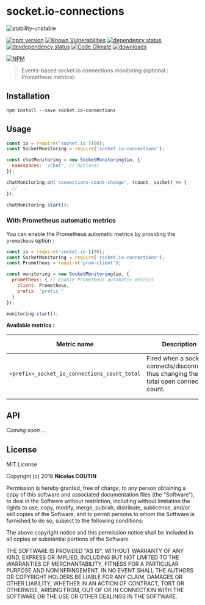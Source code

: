 # socket.io-connections

![stability-unstable](https://img.shields.io/badge/stability-unstable-yellow.svg)

[![npm version][version-badge]][version-url]
[![Known Vulnerabilities][vulnerabilities-badge]][vulnerabilities-url]
[![dependency status][dependency-badge]][dependency-url]
[![devdependency status][devdependency-badge]][devdependency-url]
[![Code Climate][maintainability-badge]][maintainability-url]
[![downloads][downloads-badge]][downloads-url]

[![NPM][npm-stats-badge]][npm-stats-url]

> Events-based socket.io connections monitoring (optional : Prometheus metrics).

## Installation

`npm install --save socket.io-connections`

## Usage

```javascript
const io = require('socket.io')(80);
const SocketMonitoring = require('socket.io-connections');

const chatMonitoring = new SocketMonitoring(io, {
  namespaces: '/chat', // Optional
});

chatMonitoring.on('connections-count-change', (count, socket) => {
  // ...
});

chatMonitoring.start();
```

### With Prometheus automatic metrics

You can enable the Prometheus automatic metrics by providing the `prometheus` option :

```javascript
const io = require('socket.io')(80);
const SocketMonitoring = require('socket.io-connections');
const Prometheus = require('prom-client');

const monitoring = new SocketMonitoring(io, {
  prometheus: { // Enable Prometheus automatic metrics
    client: Prometheus,
    prefix: 'prefix_'
  }
});

monitoring.start();
```

**Available metrics :**

| Metric name                                  | Description                                                                              | Associated event             |
|----------------------------------------------|------------------------------------------------------------------------------------------|------------------------------|
| `<prefix>_socket_io_connections_count_total` | Fired when a socket connects/disconnects, thus changing the total open connection count. | `'connections-count-change'` |
|                                              |                                                                                          |                              |
|                                              |                                                                                          |                              |

## API

*Coming soon ...*

## License

MIT License

Copyright (c) 2018 **Nicolas COUTIN**

Permission is hereby granted, free of charge, to any person obtaining a copy
of this software and associated documentation files (the "Software"), to deal
in the Software without restriction, including without limitation the rights
to use, copy, modify, merge, publish, distribute, sublicense, and/or sell
copies of the Software, and to permit persons to whom the Software is
furnished to do so, subject to the following conditions:

The above copyright notice and this permission notice shall be included in all
copies or substantial portions of the Software.

THE SOFTWARE IS PROVIDED "AS IS", WITHOUT WARRANTY OF ANY KIND, EXPRESS OR
IMPLIED, INCLUDING BUT NOT LIMITED TO THE WARRANTIES OF MERCHANTABILITY,
FITNESS FOR A PARTICULAR PURPOSE AND NONINFRINGEMENT. IN NO EVENT SHALL THE
AUTHORS OR COPYRIGHT HOLDERS BE LIABLE FOR ANY CLAIM, DAMAGES OR OTHER
LIABILITY, WHETHER IN AN ACTION OF CONTRACT, TORT OR OTHERWISE, ARISING FROM,
OUT OF OR IN CONNECTION WITH THE SOFTWARE OR THE USE OR OTHER DEALINGS IN THE
SOFTWARE.

[version-badge]: https://img.shields.io/npm/v/socket.io-connections.svg
[version-url]: https://www.npmjs.com/package/socket.io-connections
[vulnerabilities-badge]: https://snyk.io/test/npm/socket.io-connections/badge.svg
[vulnerabilities-url]: https://snyk.io/test/npm/socket.io-connections
[dependency-badge]: https://david-dm.org/ilshidur/socket.io-connections.svg
[dependency-url]: https://david-dm.org/ilshidur/socket.io-connections
[devdependency-badge]: https://david-dm.org/ilshidur/socket.io-connections/dev-status.svg
[devdependency-url]: https://david-dm.org/ilshidur/socket.io-connections#info=devDependencies
[maintainability-badge]: https://api.codeclimate.com/v1/badges/392fe7727ba401215c0d/maintainability
[maintainability-url]: https://codeclimate.com/github/Ilshidur/socket.io-connections/maintainability
[downloads-badge]: https://img.shields.io/npm/dt/socket.io-connections.svg
[downloads-url]: https://www.npmjs.com/package/socket.io-connections
[npm-stats-badge]: https://nodei.co/npm/socket.io-connections.png?downloads=true&downloadRank=true
[npm-stats-url]: https://nodei.co/npm/socket.io-connections
